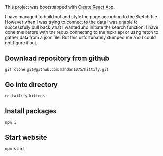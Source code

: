 This project was bootstrapped with [Create React App](https://github.com/facebookincubator/create-react-app).

I have managed to build out and style the page according to the Sketch file. However when I was trying to connect to the data I was unable to successfully pull back what I wanted and initiate the search function. I have done this before with the redux connecting to the flickr api or using fetch to gather data from a json file. But this unfortunately stumped me and I could not figure it out.

## Download repository from github

```
git clone git@github.com:mahdan1075/kittify.git
```

## Go into directory

```
cd tailify-kittens
```

## Install packages

```
npm i
```

## Start website

```
npm start
```
